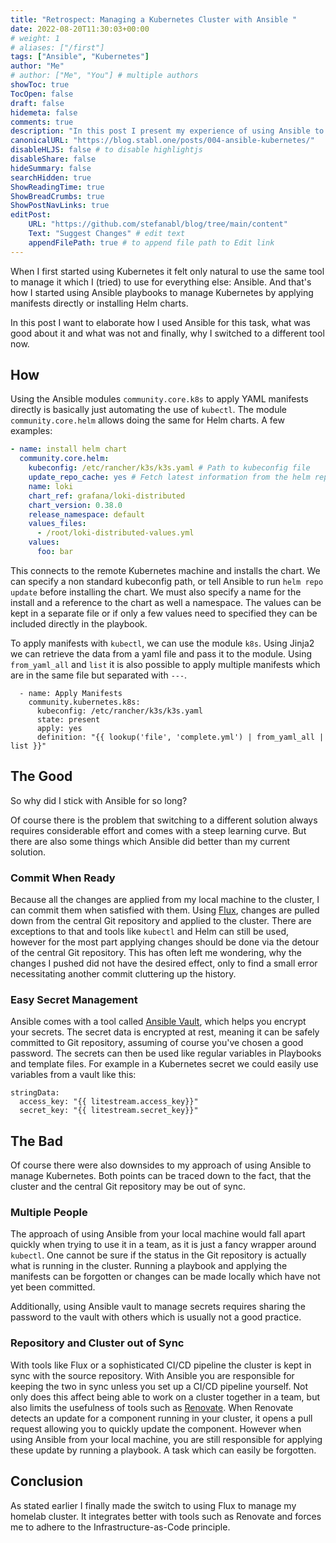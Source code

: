 ```yaml
---
title: "Retrospect: Managing a Kubernetes Cluster with Ansible "
date: 2022-08-20T11:30:03+00:00
# weight: 1
# aliases: ["/first"]
tags: ["Ansible", "Kubernetes"]
author: "Me"
# author: ["Me", "You"] # multiple authors
showToc: true
TocOpen: false
draft: false
hidemeta: false
comments: true
description: "In this post I present my experience of using Ansible to manage my first Kubernetes cluster."
canonicalURL: "https://blog.stabl.one/posts/004-ansible-kubernetes/"
disableHLJS: false # to disable highlightjs
disableShare: false
hideSummary: false
searchHidden: true
ShowReadingTime: true
ShowBreadCrumbs: true
ShowPostNavLinks: true
editPost:
    URL: "https://github.com/stefanabl/blog/tree/main/content"
    Text: "Suggest Changes" # edit text
    appendFilePath: true # to append file path to Edit link
---
```

When I first started using Kubernetes it felt only natural to use the same tool to manage it which I (tried) to use for everything else: Ansible.
And that's how I started using Ansible playbooks to manage Kubernetes by applying manifests directly or installing Helm charts.

In this post I want to elaborate how I used Ansible for this task, what was good about it and what was not and finally, why I switched to a different tool now.

## How

Using the Ansible modules `community.core.k8s` to apply YAML manifests directly is basically just automating the use of `kubectl`.
The module `community.core.helm` allows doing the same for Helm charts.
A few examples:

```yaml
- name: install helm chart
  community.core.helm:
    kubeconfig: /etc/rancher/k3s/k3s.yaml # Path to kubeconfig file
    update_repo_cache: yes # Fetch latest information from the helm repository
    name: loki
    chart_ref: grafana/loki-distributed
    chart_version: 0.38.0
    release_namespace: default
    values_files:
      - /root/loki-distributed-values.yml
    values:
      foo: bar
```

This connects to the remote Kubernetes machine and installs the chart.
We can specify a non standard kubeconfig path, or tell Ansible to run `helm repo update` before installing the chart.
We must also specify a name for the install and a reference to the chart as well a namespace.
The values can be kept in a separate file or if only a few values need to specified they can be included directly in the playbook.

To apply manifests with `kubectl`, we can use the module `k8s`.
Using Jinja2 we can retrieve the data from a yaml file and pass it to the module.
Using `from_yaml_all` and `list` it is also possible to apply multiple manifests which are in the same file but separated with `---`.

```
  - name: Apply Manifests
    community.kubernetes.k8s:
      kubeconfig: /etc/rancher/k3s/k3s.yaml
      state: present
      apply: yes
      definition: "{{ lookup('file', 'complete.yml') | from_yaml_all | list }}"
```

## The Good

So why did I stick with Ansible for so long?

Of course there is the problem that switching to a different solution always requires considerable effort and comes with a steep learning curve.
But there are also some things which Ansible did better than my current solution.

### Commit When Ready

Because all the changes are applied from my local machine to the cluster, I can commit them when satisfied with them.
Using [Flux](https://fluxcd.io/), changes are pulled down from the central Git repository and applied to the cluster.
There are exceptions to that and tools like `kubectl` and Helm can still be used, however for the most part applying changes should be done via the detour of the central Git repository.
This has often left me wondering, why the changes I pushed did not have the desired effect, only to find a small error necessitating another commit cluttering up the history.

### Easy Secret Management

Ansible comes with a tool called [Ansible Vault](https://docs.ansible.com/ansible/latest/user_guide/vault.html), which helps you encrypt your secrets.
The secret data is encrypted at rest, meaning it can be safely committed to Git repository, assuming of course you've chosen a good password.
The secrets can then be used like regular variables in Playbooks and template files.
For example in a Kubernetes secret we could easily use variables from a vault like this:

```
stringData:
  access_key: "{{ litestream.access_key}}"
  secret_key: "{{ litestream.secret_key}}"
```

## The Bad

Of course there were also downsides to my approach of using Ansible to manage Kubernetes.
Both points can be traced down to the fact, that the cluster and the central Git repository may be out of sync.

### Multiple People

The approach of using Ansible from your local machine would fall apart quickly when trying to use it in a team, as it is just a fancy wrapper around `kubectl`.
One cannot be sure if the status in the Git repository is actually what is running in the cluster.
Running a playbook and applying the manifests can be forgotten or changes can be made locally which have not yet been committed.

Additionally, using Ansible vault to manage secrets requires sharing the password to the vault with others which is usually not a good practice.

### Repository and Cluster out of Sync

With tools like Flux or a sophisticated CI/CD pipeline the cluster is kept in sync with the source repository.
With Ansible you are responsible for keeping the two in sync unless you set up a CI/CD pipeline yourself.
Not only does this affect being able to work on a cluster together in a team, but also limits the usefulness of tools such as [Renovate](https://docs.renovatebot.com/).
When Renovate detects an update for a component running in your cluster, it opens a pull request allowing you to quickly update the component.
However when using Ansible from your local machine, you are still responsible for applying these update by running a playbook.
A task which can easily be forgotten.

## Conclusion

As stated earlier I finally made the switch to using Flux to manage my homelab cluster.
It integrates better with tools such as Renovate and forces me to adhere to the Infrastructure-as-Code principle.